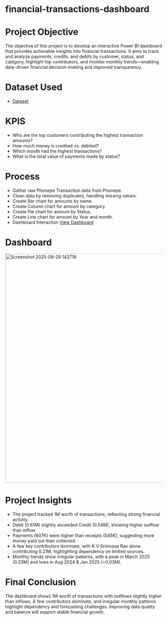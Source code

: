 # financial-transactions-dashboard
# Project Objective
The objective of this project is to develop an interactive Power BI dashboard that provides actionable insights into financial transactions. It aims to track and analyze payments, credits, and debits by customer, status, and category, highlight top contributors, and monitor monthly trends—enabling data-driven financial decision-making and improved transparency.
# Dataset Used
- <a href="https://github.com/saleem2411/financial-transactions-dashboard/blob/main/Transaction.csv">Dataset</a>
# KPIS
- Who are the top customers contributing the highest transaction amounts?
- How much money is credited vs. debited?
- Which month had the highest transactions?
- What is the total value of payments made by status?

# Process
- Gather raw Phonepe Transaction data from Phonepe.
- Clean data by removing duplicates, handling missing values.
- Create Bar chart for amounts by name.
- Create Column  chart for amount by category.
- Create Pie chart for amount by Status.
- Create Line chart for amount by Year and month.
- Dashboard Interaction <a href="https://github.com/saleem2411/financial-transactions-dashboard/blob/main/Screenshot%202025-08-29%20143716.png"> View Dashboard</a>

# Dashboard
<img width="1313" height="734" alt="Screenshot 2025-08-29 143716" src="https://github.com/user-attachments/assets/40adbd1c-4470-417e-a62b-d737ca1facd2" />

# Project Insights
- The project tracked 1M worth of transactions, reflecting strong financial activity.
- Debit (0.61M) slightly exceeded Credit (0.54M), showing higher outflow than inflow.
- Payments (607K) were higher than receipts (545K), suggesting more money paid out than collected.
- A few key contributors dominate, with K V Srinivasa Rao alone contributing 0.21M, highlighting dependency on limited sources.
- Monthly trends show irregular patterns, with a peak in March 2025 (0.33M) and lows in Aug 2024 & Jan 2025 (~0.03M).

# Final Conclusion
The dashboard shows 1M worth of transactions with outflows slightly higher than inflows. A few contributors dominate, and irregular monthly patterns highlight dependency and forecasting challenges. Improving data quality and balance will support stable financial growth.
